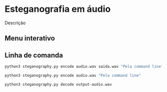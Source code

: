 # Esteganografia em áudio

Descrição

## Menu interativo


## Linha de comanda

```bash
python3 steganography.py encode audio.wav saida.wav "Pela command line"
```

```bash
python3 steganography.py encode audio.wav "Pela command line"
```

```bash
python3 steganography.py decode output-audio.wav
```